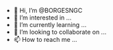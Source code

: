 - 👋 Hi, I’m @BORGESNGC
- 👀 I’m interested in ...
- 🌱 I’m currently learning ...
- 💞️ I’m looking to collaborate on ...
- 📫 How to reach me ...

<!---
BORGESNGC/BORGESNGC is a ✨ special ✨ repository because its `README.md` (this file) appears on your GitHub profile.
You can click the Preview link to take a look at your changes.
--->
